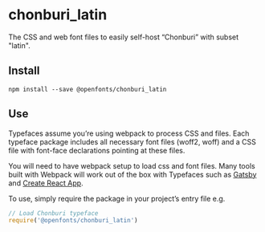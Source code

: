 
# chonburi_latin

The CSS and web font files to easily self-host “Chonburi” with subset "latin".

## Install

`npm install --save @openfonts/chonburi_latin`

## Use

Typefaces assume you’re using webpack to process CSS and files. Each typeface
package includes all necessary font files (woff2, woff) and a CSS file with
font-face declarations pointing at these files.

You will need to have webpack setup to load css and font files. Many tools built
with Webpack will work out of the box with Typefaces such as [Gatsby](https://github.com/gatsbyjs/gatsby)
and [Create React App](https://github.com/facebookincubator/create-react-app).

To use, simply require the package in your project’s entry file e.g.

```javascript
// Load Chonburi typeface
require('@openfonts/chonburi_latin')
```
